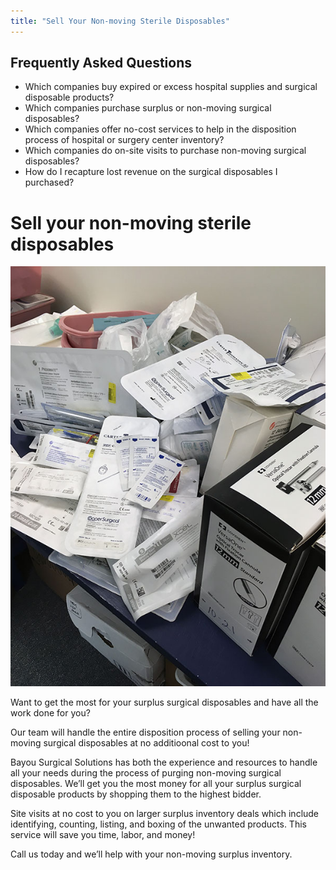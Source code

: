 ```yaml
---
title: "Sell Your Non-moving Sterile Disposables"
---
```


<div class="Aside">
  <h2>Frequently Asked Questions</h2>
  <ul>
    <li>Which companies buy expired or excess hospital supplies and surgical disposable products?</li>
    <li>Which companies purchase surplus or non-moving surgical disposables?</li>
    <li>Which companies offer no-cost services to help in the disposition process of hospital or surgery center inventory?</li>
    <li>Which companies do on-site visits to purchase non-moving surgical disposables?</li>
    <li>How do I recapture lost revenue on the surgical disposables I purchased?</li>
  </ul>
</div>

# Sell your non-moving sterile disposables

<img class="right fourth Snapshot" src="/img/sell-non-moving-surgical-disposables.jpg" alt="Surgical disposable products" />

Want to get the most for your surplus surgical disposables and have all the work done for you?

Our team will handle the entire disposition process of selling your non-moving surgical disposables at no additioonal cost to you!

Bayou Surgical Solutions has both the experience and resources to handle all your needs during the process of purging non-moving surgical disposables. We’ll get you the most money for all your surplus surgical disposable products by shopping them to the highest bidder.

Site visits at no cost to you on larger surplus inventory deals which include identifying, counting, listing, and boxing of the unwanted products. This service will save you time, labor, and money!

Call us today and we’ll help with your non-moving surplus inventory.
